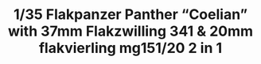 ---
layout: product
title: "1/35 Flakpanzer Panther “Coelian” with 37mm Flakzwilling 341 & 20mm flakvierling mg151/20 2 in 1"
price: "5800" 
desc: "Maketa"
img_path: "/assets/img/TAKO2105.jpg"
brand: "N/A"
available: false
special_offer: false
new: false
soon: false
cat: "010000"
subcat: "010200"
subsubcat: "0N/A"
sifra: "TAKO2105"
---